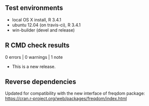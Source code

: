 ## Test environments
* local OS X install, R 3.4.1
* ubuntu 12.04 (on travis-ci), R 3.4.1
* win-builder (devel and release)

## R CMD check results

0 errors | 0 warnings | 1 note

* This is a new release.

## Reverse dependencies

Updated for compatibility with the new interface of freqdom package:
https://cran.r-project.org/web/packages/freqdom/index.html
